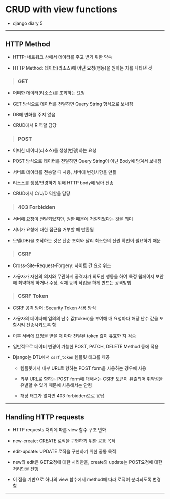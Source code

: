 # CRUD with view functions

- django diary 5

---

## HTTP Method

- HTTP: 네트워크 상에서 데이터를 주고 받기 위한 약속

- HTTP Method: 데이터(리소스)에 어떤 요청(행동)을 원하는 지를 나타낸 것

> ### GET

- 어떠한 데이터(리소스)를 조회하는 요청

- GET 방식으로 데이터를 전달하면 Query String 형식으로 보내짐

- DB에 변화를 주지 않음

- CRUD에서 R 역할 담당

> ### POST

- 어떠한 데이터(리소스)를 생성(변경)하는 요청

- POST 방식으로 데이터를 전달하면 Query String이 아닌 Body에 담겨서 보내짐

- 서버로 데이터를 전송할 때 사용, 서버에 변경사항을 만듦

- 리소스를 생성/변경하기 위해 HTTP body에 담아 전송

- CRUD에서 C/U/D 역할을 담당

> ### 403 Forbidden

- 서버에 요청이 전달되었지만, 권한 때문에 거절되었다는 것을 의미

- 서버가 요청에 대한 접근을 거부할 때 반환됨

- 모델(DB)을 조작하는 것은 단순 조회와 달리 최소한의 신원 확인이 필요하기 때문

> ### CSRF

- Cross-Site-Request-Forgery: 사이트 간 요청 위조

- 사용자가 자신의 의지와 무관하게 공격자가 의도한 행동을 하여 특정 웹페이지 보안에 최약하게 하거나 수정, 삭제 등의 작업을 하게 만드는 공격방법

> ### CSRF Token

- CSRF 공격 방어: Security Token 사용 방식

- 사용자의 데이터에 임의의 난수 값(token)을 부여해 매 요청마다 해당 난수 값을 포함시켜 전송시키도록 함

- 이후 서버에 요청을 받을 때 마다 전달된 token 값이 유효한 지 검승

- 일반적으로 데이터 변경이 가능한 POST, PATCH, DELETE Method 등에 적용

- Django는 DTL에서 `csrf_token` 템플릿 태그를 제공

  - 템플릿에서 내부 URL로 향하는 POST form을 사용하는 경우에 사용

  - 외부 URL로 향하는 POST form에 대해서는 CSRF 토큰이 유출되어 취약성을 유발할 수 있기 때문에 사용해서는 안됨

  - 해당 태그가 없다면 403 forbidden으로 응답

---

## Handling HTTP requests

- HTTP requests 처리에 따른 view 함수 구조 변화

- new-create: CREATE 로직을 구현하기 위한 공통 목적

- edit-update: UPDATE 로직을 구현하기 위한 공통 목적

- new와 edit은 GET요청에 대한 처리만을, create와 update는 POST요청에 대한 처리만을 진행

- 이 점을 기반으로 하나의 view 함수에서 method에 따라 로직이 분리되도록 변경함

---